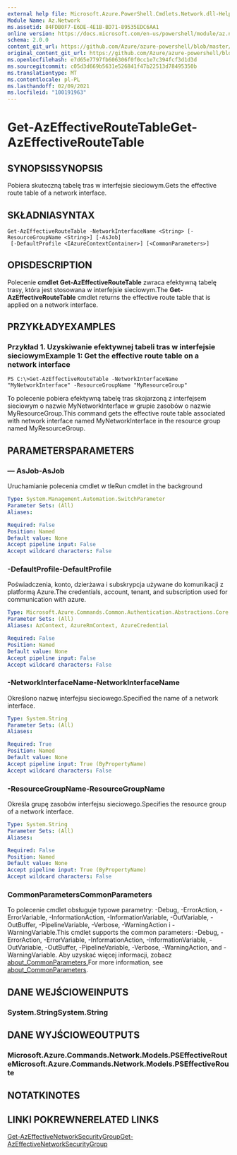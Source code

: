 ```yaml
---
external help file: Microsoft.Azure.PowerShell.Cmdlets.Network.dll-Help.xml
Module Name: Az.Network
ms.assetid: 84FDB0F7-E6DE-4E1B-BD71-89535EDC6AA1
online version: https://docs.microsoft.com/en-us/powershell/module/az.network/get-azeffectiveroutetable
schema: 2.0.0
content_git_url: https://github.com/Azure/azure-powershell/blob/master/src/Network/Network/help/Get-AzEffectiveRouteTable.md
original_content_git_url: https://github.com/Azure/azure-powershell/blob/master/src/Network/Network/help/Get-AzEffectiveRouteTable.md
ms.openlocfilehash: e7d65e7797fb606306f0f0cc1e7c394fcf3d1d3d
ms.sourcegitcommit: c05d3d669b5631e526841f47b22513d78495350b
ms.translationtype: MT
ms.contentlocale: pl-PL
ms.lasthandoff: 02/09/2021
ms.locfileid: "100191963"
---
```

# <span data-ttu-id="e4d1f-101">Get-AzEffectiveRouteTable</span><span class="sxs-lookup"><span data-stu-id="e4d1f-101">Get-AzEffectiveRouteTable</span></span>

## <span data-ttu-id="e4d1f-102">SYNOPSIS</span><span class="sxs-lookup"><span data-stu-id="e4d1f-102">SYNOPSIS</span></span>
<span data-ttu-id="e4d1f-103">Pobiera skuteczną tabelę tras w interfejsie sieciowym.</span><span class="sxs-lookup"><span data-stu-id="e4d1f-103">Gets the effective route table of a network interface.</span></span>

## <span data-ttu-id="e4d1f-104">SKŁADNIA</span><span class="sxs-lookup"><span data-stu-id="e4d1f-104">SYNTAX</span></span>

```
Get-AzEffectiveRouteTable -NetworkInterfaceName <String> [-ResourceGroupName <String>] [-AsJob]
 [-DefaultProfile <IAzureContextContainer>] [<CommonParameters>]
```

## <span data-ttu-id="e4d1f-105">OPIS</span><span class="sxs-lookup"><span data-stu-id="e4d1f-105">DESCRIPTION</span></span>
<span data-ttu-id="e4d1f-106">Polecenie **cmdlet Get-AzEffectiveRouteTable** zwraca efektywną tabelę trasy, która jest stosowana w interfejsie sieciowym.</span><span class="sxs-lookup"><span data-stu-id="e4d1f-106">The **Get-AzEffectiveRouteTable** cmdlet returns the effective route table that is applied on a network interface.</span></span>

## <span data-ttu-id="e4d1f-107">PRZYKŁADY</span><span class="sxs-lookup"><span data-stu-id="e4d1f-107">EXAMPLES</span></span>

### <span data-ttu-id="e4d1f-108">Przykład 1. Uzyskiwanie efektywnej tabeli tras w interfejsie sieciowym</span><span class="sxs-lookup"><span data-stu-id="e4d1f-108">Example 1: Get the effective route table on a network interface</span></span>
```
PS C:\>Get-AzEffectiveRouteTable -NetworkInterfaceName "MyNetworkInterface" -ResourceGroupName "MyResourceGroup"
```

<span data-ttu-id="e4d1f-109">To polecenie pobiera efektywną tabelę tras skojarzoną z interfejsem sieciowym o nazwie MyNetworkInterface w grupie zasobów o nazwie MyResourceGroup.</span><span class="sxs-lookup"><span data-stu-id="e4d1f-109">This command gets the effective route table associated with network interface named MyNetworkInterface in the resource group named MyResourceGroup.</span></span>

## <span data-ttu-id="e4d1f-110">PARAMETERS</span><span class="sxs-lookup"><span data-stu-id="e4d1f-110">PARAMETERS</span></span>

### <span data-ttu-id="e4d1f-111">— AsJob</span><span class="sxs-lookup"><span data-stu-id="e4d1f-111">-AsJob</span></span>
<span data-ttu-id="e4d1f-112">Uruchamianie polecenia cmdlet w tle</span><span class="sxs-lookup"><span data-stu-id="e4d1f-112">Run cmdlet in the background</span></span>

```yaml
Type: System.Management.Automation.SwitchParameter
Parameter Sets: (All)
Aliases:

Required: False
Position: Named
Default value: None
Accept pipeline input: False
Accept wildcard characters: False
```

### <span data-ttu-id="e4d1f-113">-DefaultProfile</span><span class="sxs-lookup"><span data-stu-id="e4d1f-113">-DefaultProfile</span></span>
<span data-ttu-id="e4d1f-114">Poświadczenia, konto, dzierżawa i subskrypcja używane do komunikacji z platformą Azure.</span><span class="sxs-lookup"><span data-stu-id="e4d1f-114">The credentials, account, tenant, and subscription used for communication with azure.</span></span>

```yaml
Type: Microsoft.Azure.Commands.Common.Authentication.Abstractions.Core.IAzureContextContainer
Parameter Sets: (All)
Aliases: AzContext, AzureRmContext, AzureCredential

Required: False
Position: Named
Default value: None
Accept pipeline input: False
Accept wildcard characters: False
```

### <span data-ttu-id="e4d1f-115">-NetworkInterfaceName</span><span class="sxs-lookup"><span data-stu-id="e4d1f-115">-NetworkInterfaceName</span></span>
<span data-ttu-id="e4d1f-116">Określono nazwę interfejsu sieciowego.</span><span class="sxs-lookup"><span data-stu-id="e4d1f-116">Specified the name of a network interface.</span></span>

```yaml
Type: System.String
Parameter Sets: (All)
Aliases:

Required: True
Position: Named
Default value: None
Accept pipeline input: True (ByPropertyName)
Accept wildcard characters: False
```

### <span data-ttu-id="e4d1f-117">-ResourceGroupName</span><span class="sxs-lookup"><span data-stu-id="e4d1f-117">-ResourceGroupName</span></span>
<span data-ttu-id="e4d1f-118">Określa grupę zasobów interfejsu sieciowego.</span><span class="sxs-lookup"><span data-stu-id="e4d1f-118">Specifies the resource group of a network interface.</span></span>

```yaml
Type: System.String
Parameter Sets: (All)
Aliases:

Required: False
Position: Named
Default value: None
Accept pipeline input: True (ByPropertyName)
Accept wildcard characters: False
```

### <span data-ttu-id="e4d1f-119">CommonParameters</span><span class="sxs-lookup"><span data-stu-id="e4d1f-119">CommonParameters</span></span>
<span data-ttu-id="e4d1f-120">To polecenie cmdlet obsługuje typowe parametry: -Debug, -ErrorAction, -ErrorVariable, -InformationAction, -InformationVariable, -OutVariable, -OutBuffer, -PipelineVariable, -Verbose, -WarningAction i -WarningVariable.</span><span class="sxs-lookup"><span data-stu-id="e4d1f-120">This cmdlet supports the common parameters: -Debug, -ErrorAction, -ErrorVariable, -InformationAction, -InformationVariable, -OutVariable, -OutBuffer, -PipelineVariable, -Verbose, -WarningAction, and -WarningVariable.</span></span> <span data-ttu-id="e4d1f-121">Aby uzyskać więcej informacji, zobacz [about_CommonParameters.](http://go.microsoft.com/fwlink/?LinkID=113216)</span><span class="sxs-lookup"><span data-stu-id="e4d1f-121">For more information, see [about_CommonParameters](http://go.microsoft.com/fwlink/?LinkID=113216).</span></span>

## <span data-ttu-id="e4d1f-122">DANE WEJŚCIOWE</span><span class="sxs-lookup"><span data-stu-id="e4d1f-122">INPUTS</span></span>

### <span data-ttu-id="e4d1f-123">System.String</span><span class="sxs-lookup"><span data-stu-id="e4d1f-123">System.String</span></span>

## <span data-ttu-id="e4d1f-124">DANE WYJŚCIOWE</span><span class="sxs-lookup"><span data-stu-id="e4d1f-124">OUTPUTS</span></span>

### <span data-ttu-id="e4d1f-125">Microsoft.Azure.Commands.Network.Models.PSEffectiveRoute</span><span class="sxs-lookup"><span data-stu-id="e4d1f-125">Microsoft.Azure.Commands.Network.Models.PSEffectiveRoute</span></span>

## <span data-ttu-id="e4d1f-126">NOTATKI</span><span class="sxs-lookup"><span data-stu-id="e4d1f-126">NOTES</span></span>

## <span data-ttu-id="e4d1f-127">LINKI POKREWNE</span><span class="sxs-lookup"><span data-stu-id="e4d1f-127">RELATED LINKS</span></span>

[<span data-ttu-id="e4d1f-128">Get-AzEffectiveNetworkSecurityGroup</span><span class="sxs-lookup"><span data-stu-id="e4d1f-128">Get-AzEffectiveNetworkSecurityGroup</span></span>](./Get-AzEffectiveNetworkSecurityGroup.md)


